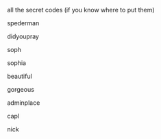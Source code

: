all the secret codes (if you know where to put them)


spederman


didyoupray


soph


sophia


beautiful


gorgeous


adminplace


capl


nick






